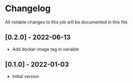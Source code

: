# Changelog
All notable changes to this job will be documented in this file.

## [0.2.0] - 2022-06-13
* Add docker image tag in variable 

## [0.1.0] - 2022-01-03
* Initial version